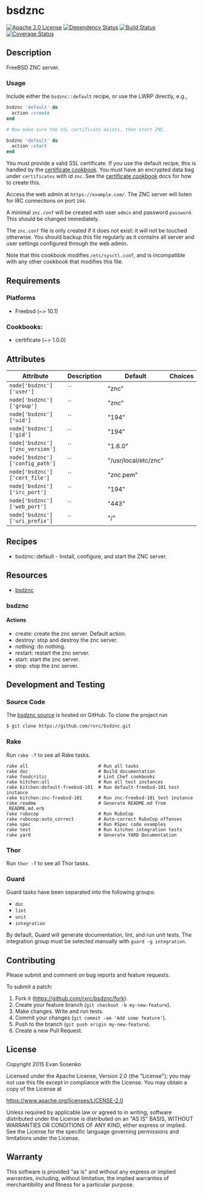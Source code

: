 # bsdznc

[![Apache 2.0 License](https://img.shields.io/github/license/rxrc/bsdznc.svg)](./LICENSE.txt)
[![Dependency Status](https://img.shields.io/gemnasium/rxrc/bsdznc.svg)](https://gemnasium.com/rxrc/bsdznc)
[![Build Status](https://img.shields.io/travis/rxrc/bsdznc.svg)](https://travis-ci.org/rxrc/bsdznc)
[![Coverage Status](https://img.shields.io/codecov/c/github/rxrc/bsdznc.svg)](https://codecov.io/github/rxrc/bsdznc)

## Description

FreeBSD ZNC server.

### Usage

Include either the `bsdznc::default` recipe,
or use the LWRP directly, e.g.,

```ruby
bsdznc 'default' do
  action :create
end

# Now make sure the SSL certificate exists, then start ZNC.

bsdznc 'default' do
  action :start
end
```

You must provide a valid SSL certificate.
If you use the default recipe, this is handled by the [certificate cookbook].
You must have an encrypted data bag under `certificates` with id `znc`.
See the [certificate cookbook] docs for how to create this.

Access the web admin at `https://example.com/`.
The ZNC server will listen for IRC connections on port `194`.

A minimal `znc.conf` will be created
with user `admin` and password `password`.
This should be changed immediately.

The `znc.conf` file is only created if it does not exist:
it will not be touched otherwise.
You should backup this file regularly as it contains
all server and user settings configured through the web admin.

Note that this cookbook modifies `/etc/sysctl.conf`,
and is incompatible with any other cookbook that modifies this file.

[certificate cookbook]: https://supermarket.chef.io/cookbooks/certificate


## Requirements

### Platforms

* Freebsd (~> 10.1)

### Cookbooks:

* certificate (~> 1.0.0)

## Attributes

Attribute | Description | Default | Choices
----------|-------------|---------|--------
`node['bsdznc']['user']` | `` | "znc" |
`node['bsdznc']['group']` | `` | "znc" |
`node['bsdznc']['uid']` | `` | "194" |
`node['bsdznc']['gid']` | `` | "194" |
`node['bsdznc']['znc_version']` | `` | "1.6.0" |
`node['bsdznc']['config_path']` | `` | "/usr/local/etc/znc" |
`node['bsdznc']['cert_file']` | `` | "znc.pem" |
`node['bsdznc']['irc_port']` | `` | "194" |
`node['bsdznc']['web_port']` | `` | "443" |
`node['bsdznc']['uri_prefix']` | `` | "/" |

## Recipes

* bsdznc::default - Install, configure, and start the ZNC server.

## Resources

* [bsdznc](#bsdznc)

### bsdznc



#### Actions

- create: create the znc server. Default action.
- destroy: stop and destroy the znc server.
- nothing: do nothing.
- restart: restart the znc server.
- start: start the znc server.
- stop: stop the znc server.

## Development and Testing

### Source Code

The [bsdznc source](https://github.com/rxrc/bsdznc)
is hosted on GitHub.
To clone the project run

```bash
$ git clone https://github.com/rxrc/bsdznc.git
```

### Rake

Run `rake -T` to see all Rake tasks.

```
rake all                          # Run all tasks
rake doc                          # Build documentation
rake foodcritic                   # Lint Chef cookbooks
rake kitchen:all                  # Run all test instances
rake kitchen:default-freebsd-101  # Run default-freebsd-101 test instance
rake kitchen:znc-freebsd-101      # Run znc-freebsd-101 test instance
rake readme                       # Generate README.md from _README.md.erb
rake rubocop                      # Run RuboCop
rake rubocop:auto_correct         # Auto-correct RuboCop offenses
rake spec                         # Run RSpec code examples
rake test                         # Run kitchen integration tests
rake yard                         # Generate YARD Documentation
```

### Thor

Run `thor -T` to see all Thor tasks.

### Guard

Guard tasks have been separated into the following groups:

- `doc`
- `lint`
- `unit`
- `integration`

By default, Guard will generate documentation, lint, and run unit tests.
The integration group must be selected manually with `guard -g integration`.

## Contributing

Please submit and comment on bug reports and feature requests.

To submit a patch:

1. Fork it (https://github.com/rxrc/bsdznc/fork).
2. Create your feature branch (`git checkout -b my-new-feature`).
3. Make changes. Write and run tests.
4. Commit your changes (`git commit -am 'Add some feature'`).
5. Push to the branch (`git push origin my-new-feature`).
6. Create a new Pull Request.

## License

Copyright 2015 Evan Sosenko

Licensed under the Apache License, Version 2.0 (the "License");
you may not use this file except in compliance with the License.
You may obtain a copy of the License at

https://www.apache.org/licenses/LICENSE-2.0

Unless required by applicable law or agreed to in writing, software
distributed under the License is distributed on an "AS IS" BASIS,
WITHOUT WARRANTIES OR CONDITIONS OF ANY KIND, either express or implied.
See the License for the specific language governing permissions and
limitations under the License.

## Warranty

This software is provided "as is" and without any express or
implied warranties, including, without limitation, the implied
warranties of merchantibility and fitness for a particular
purpose.
